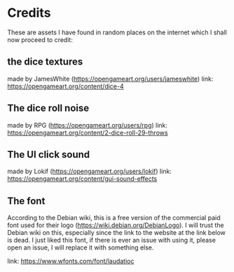 # Credits

These are assets I have found in random places on the internet which I
shall now proceed to credit:

## the dice textures

made by JamesWhite (https://opengameart.org/users/jameswhite)
link: https://opengameart.org/content/dice-4

## The dice roll noise

made by RPG (https://opengameart.org/users/rpg)
link: https://opengameart.org/content/2-dice-roll-29-throws

## The UI click sound

made by Lokif (https://opengameart.org/users/lokif)
link: https://opengameart.org/content/gui-sound-effects

## The font

According to the Debian wiki, this is a free version of the commercial
paid font used for their logo (https://wiki.debian.org/DebianLogo).
I will trust the Debian wiki on this, especially since the link to the
website at the link below is dead. I just liked this font, if there is ever
an issue with using it, please open an issue, I will replace it with something else.

link: https://www.wfonts.com/font/laudatioc
